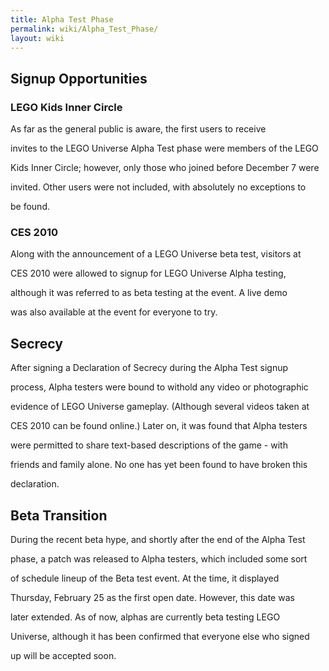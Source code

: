 ```yaml
---
title: Alpha Test Phase
permalink: wiki/Alpha_Test_Phase/
layout: wiki
---
```


## Signup Opportunities

### LEGO Kids Inner Circle

As far as the general public is aware, the first users to receive
invites to the LEGO Universe Alpha Test phase were members of the LEGO
Kids Inner Circle; however, only those who joined before December 7 were
invited. Other users were not included, with absolutely no exceptions to
be found.

### CES 2010

Along with the announcement of a LEGO Universe beta test, visitors at
CES 2010 were allowed to signup for LEGO Universe Alpha testing,
although it was referred to as beta testing at the event. A live demo
was also available at the event for everyone to try.

## Secrecy

After signing a Declaration of Secrecy during the Alpha Test signup
process, Alpha testers were bound to withold any video or photographic
evidence of LEGO Universe gameplay. (Although several videos taken at
CES 2010 can be found online.) Later on, it was found that Alpha testers
were permitted to share text-based descriptions of the game - with
friends and family alone. No one has yet been found to have broken this
declaration.

## Beta Transition

During the recent beta hype, and shortly after the end of the Alpha Test
phase, a patch was released to Alpha testers, which included some sort
of schedule lineup of the Beta test event. At the time, it displayed
Thursday, February 25 as the first open date. However, this date was
later extended. As of now, alphas are currently beta testing LEGO
Universe, although it has been confirmed that everyone else who signed
up will be accepted soon.
